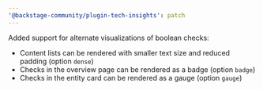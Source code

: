```yaml
---
'@backstage-community/plugin-tech-insights': patch
---
```


Added support for alternate visualizations of boolean checks:

- Content lists can be rendered with smaller text size and reduced padding (option `dense`)
- Checks in the overview page can be rendered as a badge (option `badge`)
- Checks in the entity card can be rendered as a gauge (option `gauge`)
